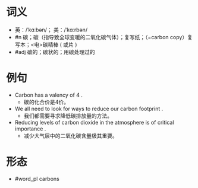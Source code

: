 # 词义
- 英：/ˈkɑːbən/； 美：/ˈkɑːrbən/
- #n 碳；碳（指导致全球变暖的二氧化碳气体）；复写纸；（=carbon copy）复写本；<电>碳精棒 ( 或片 )
- #adj 碳的；碳状的；用碳处理过的
# 例句
- Carbon has a valency of 4 .
	- 碳的化合价是4价。
- We all need to look for ways to reduce our carbon footprint .
	- 我们都需要寻求降低碳排放量的方法。
- Reducing levels of carbon dioxide in the atmosphere is of critical importance .
	- 减少大气层中的二氧化碳含量极其重要。
# 形态
- #word_pl carbons
